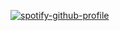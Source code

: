 [![spotify-github-profile](https://spotify-github-profile.vercel.app/api/view?uid=wpmw4j4q68qrrrb2ijpl94nte&cover_image=true&theme=novatorem&show_offline=false&background_color=121212&interchange=false&bar_color=53b14f&bar_color_cover=false)](https://github.com/kittinan/spotify-github-profile)
